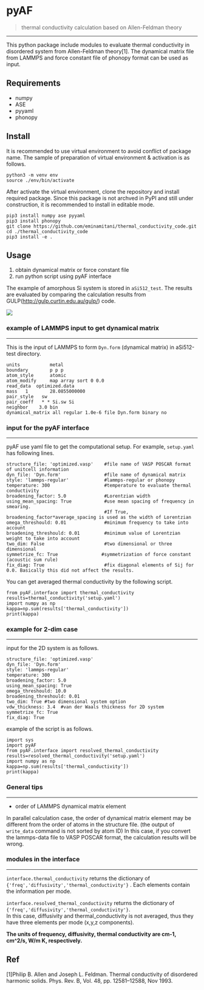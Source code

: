 # pyAF

>thermal conductivity calculation based on Allen-Feldman theory
---

This python package include modules to evaluate thermal conductivity in disordered system from Allen-Feldman theory[1].
The dynamical matrix file from LAMMPS and force constant file of phonopy format can be used as input.

## Requirements
- numpy 
- ASE 
- pyyaml
- phonopy


## Install
It is recommended to use virtual environment to avoid conflict of package name. 
The sample of preparation of virtual environment & activation is as follows.
```
python3 -m venv env
source ./env/bin/activate
```
After activate the virtual environment, clone the repository and install required package.
Since this package is not archved in PyPI and still under construction, it is recommended to install in editable mode.
```
pip3 install numpy ase pyyaml 
pip3 install phonopy
git clone https://github.com/eminamitani/thermal_conductivity_code.git 
cd ./thermal_conductivity_code 
pip3 install -e .
```

## Usage

1. obtain dynamical matrix or force constant file
2. run python script using pyAF interface

The example of amorphous Si system is stored in `aSi512_test`. The results are evaluated by comparing the calculation results from GULP(http://gulp.curtin.edu.au/gulp/) code. 

![](/sample.png)


### example of LAMMPS input to get dynamical matrix
---
This is the input of LAMMPS to form `Dyn.form` (dynamical matrix) in aSi512-test directory.
```
units           metal
boundary        p p p
atom_style      atomic
atom_modify     map array sort 0 0.0
read_data  optimized.data
mass   1        28.0855000000 
pair_style	 sw
pair_coeff 	 * * Si.sw Si
neighbor    3.0 bin
dynamical_matrix all regular 1.0e-6 file Dyn.form binary no 
```

### input for the pyAF interface
---
pyAF use yaml file to get the computational setup. For example, `setup.yaml` has following lines.
```
structure_file: 'optimized.vasp'    #file name of VASP POSCAR format of unitcell information
dyn_file: 'Dyn.form'                #file name of dynamical matrix
style: 'lammps-regular'             #lammps-regular or phonopy
temperature: 300                    #temperature to evaluate thermal conductivity
broadening_factor: 5.0              #Lorentzian width
using_mean_spacing: True            #use mean spacing of frequency in smearing. 
                                    #If True, broadening_factor*average_spacing is used as the width of Lorentzian
omega_threshould: 0.01              #minimum frequency to take into account
broadening_threshould: 0.01         #minimum value of Lorentzian weight to take into account
two_dim: False                      #two dimensional or three dimensional
symmetrize_fc: True                #symmetrization of force constant (acoustic sum rule)
fix_diag: True                      #fix diagonal elements of Sij for 0.0. Basically this did not affect the results.
```

You can get averaged thermal conductivity by the following script.
```
from pyAF.interface import thermal_conductivity
results=thermal_conductivity('setup.yaml')
import numpy as np
kappa=np.sum(results['thermal_conductivity'])
print(kappa)
```

### example for 2-dim case
---
input for the 2D system is as follows.
```
structure_file: 'optimized.vasp'
dyn_file: 'Dyn.form'
style: 'lammps-regular'
temperature: 300
broadening_factor: 5.0
using_mean_spacing: True
omega_threshould: 10.0
broadening_threshould: 0.01
two_dim: True #two dimensional system option
vdw_thickness: 3.4  #van der Waals thickness for 2D system
symmetrize_fc: True
fix_diag: True
```

example of the script is as follows.
```
import sys
import pyAF
from pyAF.interface import resolved_thermal_conductivity
results=resolved_thermal_conductivity('setup.yaml')
import numpy as np
kappa=np.sum(results['thermal_conductivity'])
print(kappa)
```

### General tips
---
- order of LAMMPS dynamical matrix element

In parallel calculation case, the order of dynamical matrix element may be different from the order of atoms in the structure file.
(the output of `write_data` command is not sorted by atom ID)
In this case, if you convert the lammps-data file to VASP POSCAR format, 
the calculation results will be wrong. 

### modules in the interface
---
`interface.thermal_conductivity` returns the dictionary of `{'freq','diffusivity','thermal_conductivity'}` .
Each elements contain the information per mode. 

`interface.resolved_thermal_conductivity` returns the dictionary of `{'freq','diffusivity','thermal_conductivity'}`.  
In this case, diffusivity and thermal_conductivity is not averaged, thus they have three elements per mode (x,y,z components).

**The units of frequency, diffusivity, thermal conductivity are cm-1, cm^2/s, W/m K, respectively.**

## Ref
[1]Philip B. Allen and Joseph L. Feldman. Thermal conductivity of disordered harmonic solids. Phys. Rev. B, Vol. 48, pp. 12581–12588, Nov 1993.
